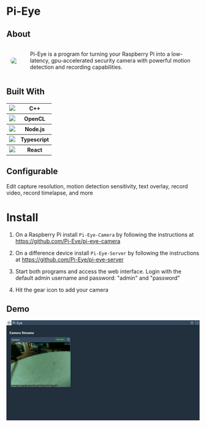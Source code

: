 # Pi-Eye

## About

<div style="display: flex; align-items: center">
<img src="https://avatars.githubusercontent.com/u/116764808?s=200&v=4" style="width: 100px; margin-right: 20px; border-radius: 10px; margin: 10px"/>

<p>Pi-Eye is a program for turning your Raspberry Pi into a low-latency, gpu-accelerated security camera with powerful motion detection and recording capabilities.</p>

</div>


## Built With

<table>
  <tr><th><img src="https://raw.githubusercontent.com/isocpp/logos/master/cpp_logo.svg" style="height: 30px;"></th><th>C++</th></tr>
  <tr><th><img src="https://www.khronos.org/assets/images/api_logos/opencl3_rgb_wht.svg" style="height: 30px;"></th><th>OpenCL</th></tr>
  <tr><th><img src="https://avatars.githubusercontent.com/u/9950313?s=200&v=4" style="height: 30px;"></th><th>Node.js</th></tr>
  <tr><th><img src="https://upload.wikimedia.org/wikipedia/commons/4/4c/Typescript_logo_2020.svg" style="height: 30px;"></th><th>Typescript</th></tr>
  <tr><th><img src="https://raw.githubusercontent.com/reactjs/reactjs.org/main/src/icons/logo.svg" style="height: 30px;"></th><th>React</th></tr>
</table>

## Configurable

Edit capture resolution, motion detection sensitivity, text overlay, record video, record timelapse, and more

# Install

1. On a Raspberry Pi install `Pi-Eye-Camera` by following the instructions at https://github.com/Pi-Eye/pi-eye-camera

2. On a difference device install `Pi-Eye-Server` by following the instructions at https://github.com/Pi-Eye/pi-eye-server

3. Start both programs and access the web interface. Login with the default admin username and password: "admin" and "password"

4. Hit the gear icon to add your camera

## Demo

<img src="profile/demo.png" alt="demo image"/>

